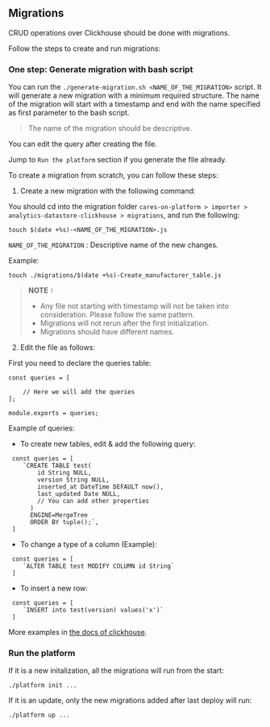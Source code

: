 ## Migrations

CRUD operations over Clickhouse should be done with migrations. 

Follow the steps to create and run migrations: 

### One step: Generate migration with bash script

You can run the `./generate-migration.sh <NAME_OF_THE_MIGRATION>` script. It will generate a new migration with a minimum required structure. 
The name of the migration will start with a timestamp and end with the name specified as first parameter to the bash script.

> The name of the migration should be descriptive.

You can edit the query after creating the file. 

Jump to  `Run the platform`  section if you generate the file already.

To create a migration from scratch, you can follow these steps:

1. Create a new migration with the following command: 

You should cd into the migration folder `cares-on-platform > importer > analytics-datastore-clickhouse > migrations`, and run the following:

```
touch $(date +%s)-<NAME_OF_THE_MIGRATION>.js
```

`NAME_OF_THE_MIGRATION` : Descriptive name of the new changes. 

Example: 
```
touch ./migrations/$(date +%s)-Create_manufacturer_table.js
```

> **NOTE**  `!` 
> * Any file not starting with timestamp will not be taken into consideration. Please follow the same pattern.
> * Migrations will not rerun after the first initialization.
> * Migrations should have different names.

2. Edit the file as follows:

First you need to declare the queries table: 

```
const queries = [

    // Here we will add the queries
];

module.exports = queries;
```

Example of queries: 

* To create new tables, edit & add the following query: 

```
 const queries = [
    `CREATE TABLE test(
		id String NULL,
		version String NULL,
		inserted_at DateTime DEFAULT now(),
		last_updated Date NULL,
        // You can add other properties
	  ) 
	  ENGINE=MergeTree
	  ORDER BY tuple();`,
 ] 
```

* To change a type of a column (Example):

```
 const queries = [
    `ALTER TABLE test MODIFY COLUMN id String`
 ] 
```
* To insert a new row:

```
 const queries = [
    `INSERT into test(version) values('x')`
 ] 
```
 
More examples in [the docs of clickhouse](https://clickhouse.com/docs/en/analyze).

### Run the platform 

If it is a new initalization, all the migrations will run from the start: 

`./platform init ...`

If it is an update, only the new migrations added after last deploy will run:

`./platform up ...`
